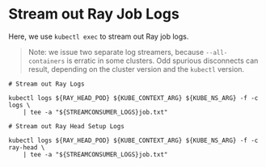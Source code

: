 # Stream out Ray Job Logs

Here, we use `kubectl exec` to stream out Ray job logs.

> Note: we issue two separate log streamers, because
> `--all-containers` is erratic in some clusters. Odd spurious
> disconnects can result, depending on the cluster version and the
> `kubectl` version.

```shell.async
# Stream out Ray Logs

kubectl logs ${RAY_HEAD_POD} ${KUBE_CONTEXT_ARG} ${KUBE_NS_ARG} -f -c logs \
    | tee -a "${STREAMCONSUMER_LOGS}job.txt"
```

```shell
# Stream out Ray Head Setup Logs

kubectl logs ${RAY_HEAD_POD} ${KUBE_CONTEXT_ARG} ${KUBE_NS_ARG} -f -c ray-head \
    | tee -a "${STREAMCONSUMER_LOGS}job.txt"
```
